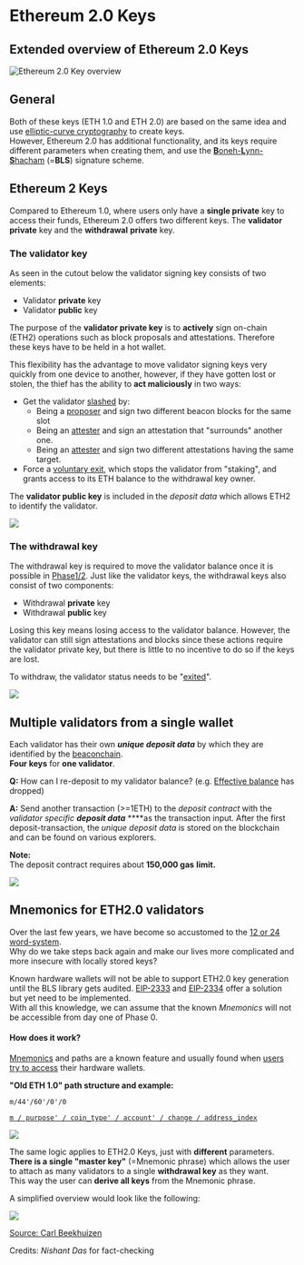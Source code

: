 # Ethereum 2.0 Keys

## Extended overview of Ethereum 2.0 Keys

![Ethereum 2.0 Key overview](.gitbook/assets/image%20%2850%29.png)

## General

Both of these keys \(ETH 1.0 and ETH 2.0\) are based on the same idea and use [elliptic-curve cryptography](https://en.wikipedia.org/wiki/Elliptic-curve_cryptography) to create keys.  
However, Ethereum 2.0 has additional functionality, and its keys require different parameters when creating them, and use the [**B**oneh-**L**ynn-**S**hacham](https://en.wikipedia.org/wiki/Boneh%E2%80%93Lynn%E2%80%93Shacham) \(=**BLS**\) signature scheme.

## Ethereum 2 Keys

Compared to Ethereum 1.0, where users only have a **single private** key to access their funds, Ethereum 2.0 offers two different keys. The **validator** **private** key and the **withdrawal** **private** key.

### The validator key

As seen in the cutout below the validator signing key consists of two elements:

* Validator **private** key
* Validator **public** key

The purpose of the **validator private key** is to **actively** sign on-chain \(ETH2\) operations such as block proposals and attestations. Therefore these keys have to be held in a hot wallet.

This flexibility has the advantage to move validator signing keys very quickly from one device to another, however, if they have gotten lost or stolen, the thief has the ability to **act maliciously** in two ways:

* Get the validator [slashed](https://kb.beaconcha.in/glossary#validator-lifecycle) by:
  * Being a [proposer](https://kb.beaconcha.in/glossary#block-proposer) and sign two different beacon blocks for the same slot
  * Being an [attester](https://kb.beaconcha.in/glossary#attestations) and sign an attestation that "surrounds" another one.
  * Being an [attester](https://kb.beaconcha.in/glossary#attestations) and sign two different attestations having the same target. 
* Force a [voluntary exit](https://kb.beaconcha.in/glossary#validator-lifecycle), which stops the validator from "staking", and grants access to its ETH balance to the withdrawal key owner.

The **validator public key** is included in the _deposit data_ which allows ETH2 to identify the validator.

![](.gitbook/assets/image%20%2846%29.png)

### The withdrawal key

The withdrawal key is required to move the validator balance once it is possible in [Phase1/2](https://notes.ethereum.org/@serenity/handbook). Just like the validator keys, the withdrawal keys also consist of two components:

* Withdrawal **private** key
* Withdrawal **public** key

Losing this key means losing access to the validator balance. However, the validator can still sign attestations and blocks since these actions require the validator private key, but there is little to no incentive to do so if the keys are lost.

To withdraw, the validator status needs to be "[exited](https://kb.beaconcha.in/glossary#validator-lifecycle)".

![](.gitbook/assets/image%20%2858%29.png)

## Multiple validators from a single wallet

Each validator has their own _**unique deposit data**_ by which they are identified by the [beaconchain](https://kb.beaconcha.in/glossary#beaconchain).  
**Four keys** for **one validator**.

**Q:** How can I re-deposit to my validator balance? \(e.g. [Effective balance](https://kb.beaconcha.in/glossary#current-balance-and-effective-balance) has dropped\)

**A:** Send another transaction \(&gt;=1ETH\) to the _deposit contract_ with the _validator specific **deposit data**_ ****as the transaction input. After the first deposit-transaction, the _unique deposit data_ is stored on the blockchain and can be found on various explorers.

**Note:**  
The deposit contract requires about **150,000 gas** **limit.**

![](.gitbook/assets/image%20%2848%29.png)

## Mnemonics for ETH2.0 validators

Over the last few years, we have become so accustomed to the [12 or 24 word-system](https://en.bitcoin.it/wiki/Seed_phrase).  
Why do we take steps back again and make our lives more complicated and more insecure with locally stored keys?

Known hardware wallets will not be able to support ETH2.0 key generation until the BLS library gets audited. [EIP-2333](https://eips.ethereum.org/EIPS/eip-2333) and [EIP-2334](https://eips.ethereum.org/EIPS/eip-2334) offer a solution but yet need to be implemented.  
With all this knowledge, we can assume that the known _Mnemonics_ will not be accessible from day one of Phase 0.

#### How does it work?

[Mnemonics](https://en.bitcoinwiki.org/wiki/Mnemonic_phrase) and paths are a known feature and usually found when [users try to access](https://ethereum.stackexchange.com/questions/19055/what-is-the-difference-between-m-44-60-0-0-and-m-44-60-0) their hardware wallets.

**"Old ETH 1.0" path structure and example:**

`m/44'/60'/0'/0`

[`m / purpose' / coin_type' / account' / change / address_index`](https://ethereum.stackexchange.com/questions/19055/what-is-the-difference-between-m-44-60-0-0-and-m-44-60-0)

![](.gitbook/assets/image%20%2854%29%20%281%29%20%281%29.png)

The same logic applies to ETH2.0 Keys, just with **different** parameters.  
**There is a single "master key"** \(=Mnemonic phrase\) which allows the user to attach as many validators to a single **withdrawal key** as they want.  
This way the user can **derive all keys** from the Mnemonic phrase.

A simplified overview would look like the following:

![](.gitbook/assets/image%20%2845%29.png)

[Source: Carl Beekhuizen](https://blog.ethereum.org/2020/05/21/keys/)

Credits: _Nishant Das_ for fact-checking

